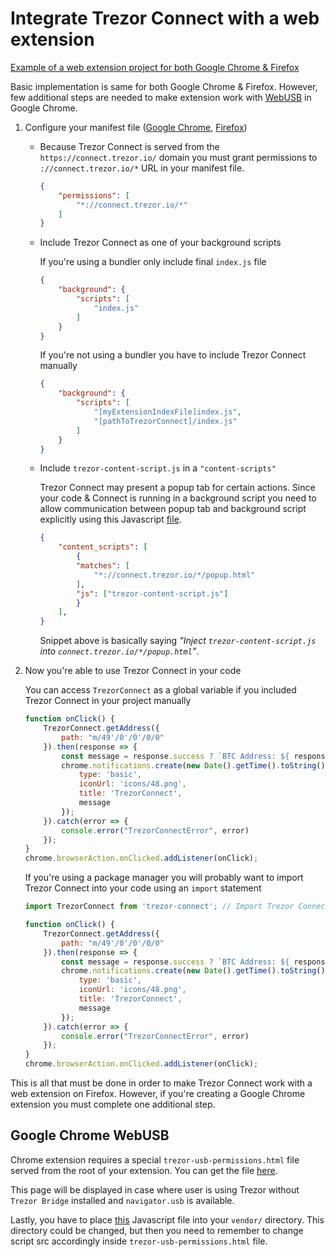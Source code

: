 # Integrate Trezor Connect with a web extension

[Example of a web extension project for both Google Chrome & Firefox](https://github.com/trezor/connect-explorer/tree/webextensions)

Basic implementation is same for both Google Chrome & Firefox. However, few additional steps are needed to make extension work with [WebUSB](https://wicg.github.io/webusb/) in Google Chrome.


1. Configure your manifest file ([Google Chrome](https://github.com/trezor/connect-explorer/blob/webextensions/manifest-chrome.json), [Firefox](https://github.com/trezor/connect-explorer/blob/webextensions/manifest-firefox.json))
    * Because Trezor Connect is served from the `https://connect.trezor.io/` domain you must grant permissions to `://connect.trezor.io/*` URL in your manifest file.

        ```JSON
        {
            "permissions": [
                "*://connect.trezor.io/*"
            ]
        }
        ```
    * Include Trezor Connect as one of your background scripts

        If you're using a bundler only include final `index.js` file
        ```JSON
        {
            "background": {
                "scripts": [
                    "index.js"
                ]
            }
        }
        ```

        If you're not using a bundler you have to include Trezor Connect manually
        ```JSON
        {
            "background": {
                "scripts": [
                    "[myExtensionIndexFile]index.js",
                    "[pathToTrezorConnect]/index.js"
                ]
            }
        }
        ```

    * Include `trezor-content-script.js` in a `"content-scripts"`

        Trezor Connect may present a popup tab for certain actions. Since your code & Connect is running in a background script you need to allow communication between popup tab and background script explicitly using this Javascript [file](https://github.com/trezor/connect/blob/develop/src/js/plugins/webextension/trezor-content-script.js).

        ```JSON
        {
            "content_scripts": [
                {
                "matches": [
                    "*://connect.trezor.io/*/popup.html"
                ],
                "js": ["trezor-content-script.js"]
                }
            ],
        }
        ```
        Snippet above is basically saying _"Inject `trezor-content-script.js` into `connect.trezor.io/*/popup.html`"_.




2. Now you're able to use Trezor Connect in your code

    You can access `TrezorConnect` as a global variable if you included Trezor Connect in your project manually
    ```javascript
    function onClick() {
        TrezorConnect.getAddress({
            path: "m/49'/0'/0'/0/0"
        }).then(response => {
            const message = response.success ? `BTC Address: ${ response.payload.address }` : `Error: ${ response.payload.error }`;
            chrome.notifications.create(new Date().getTime().toString(), {
                type: 'basic',
                iconUrl: 'icons/48.png',
                title: 'TrezorConnect',
                message
            });
        }).catch(error => {
            console.error("TrezorConnectError", error)
        });
    }
    chrome.browserAction.onClicked.addListener(onClick);
    ```

    If you're using a package manager you will probably want to import Trezor Connect into your code using an `import` statement
    ```javascript
    import TrezorConnect from 'trezor-connect'; // Import Trezor Connect

    function onClick() {
        TrezorConnect.getAddress({
            path: "m/49'/0'/0'/0/0"
        }).then(response => {
            const message = response.success ? `BTC Address: ${ response.payload.address }` : `Error: ${ response.payload.error }`;
            chrome.notifications.create(new Date().getTime().toString(), {
                type: 'basic',
                iconUrl: 'icons/48.png',
                title: 'TrezorConnect',
                message
            });
        }).catch(error => {
            console.error("TrezorConnectError", error)
        });
    }
    chrome.browserAction.onClicked.addListener(onClick);
    ```

This is all that must be done in order to make Trezor Connect work with a web extension on Firefox.
However, if you're creating a Google Chrome extension you must complete one additional step.


## Google Chrome WebUSB

Chrome extension requires a special `trezor-usb-permissions.html` file served from the root of your extension. You can get the file [here](https://github.com/trezor/connect/blob/develop/src/js/plugins/webextension/trezor-usb-permissions.html).

This page will be displayed in case where user is using Trezor without `Trezor Bridge` installed and `navigator.usb` is available.

Lastly, you have to place [this](https://github.com/trezor/connect/blob/develop/src/js/plugins/webextension/trezor-usb-permissions.js) Javascript file into your `vendor/` directory. This directory could be changed, but then you need to remember to change script src accordingly inside `trezor-usb-permissions.html` file.
